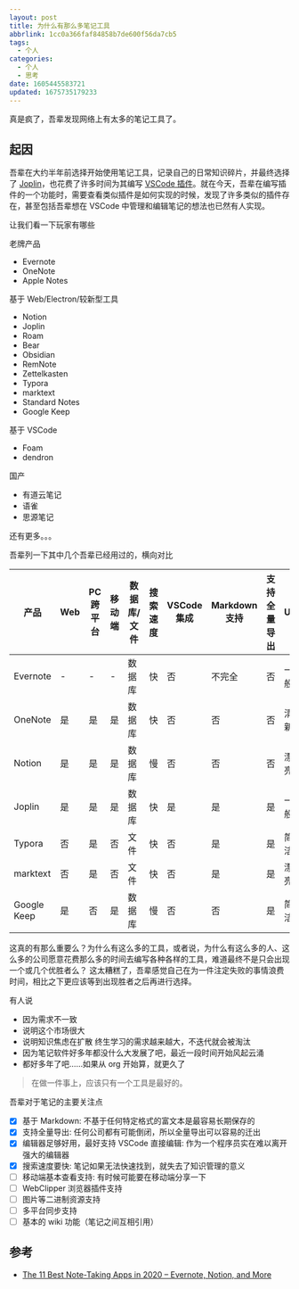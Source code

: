 ```yaml
---
layout: post
title: 为什么有那么多笔记工具
abbrlink: 1cc0a366faf84858b7de600f56da7cb5
tags:
  - 个人
categories:
  - 个人
  - 思考
date: 1605445583721
updated: 1675735179233
---
```


真是疯了，吾辈发现网络上有太多的笔记工具了。

## 起因

吾辈在大约半年前选择开始使用笔记工具，记录自己的日常知识碎片，并最终选择了 [Joplin](https://joplinapp.org/)，也花费了许多时间为其编写 [VSCode 插件](https://marketplace.visualstudio.com/items?itemName=rxliuli.joplin-vscode-plugin)。就在今天，吾辈在编写插件的一个功能时，需要查看类似插件是如何实现的时候，发现了许多类似的插件存在，甚至包括吾辈想在 VSCode 中管理和编辑笔记的想法也已然有人实现。

让我们看一下玩家有哪些

老牌产品

- Evernote
- OneNote
- Apple Notes

基于 Web/Electron/较新型工具

- Notion
- Joplin
- Roam
- Bear
- Obsidian
- RemNote
- Zettelkasten
- Typora
- marktext
- Standard Notes
- Google Keep

基于 VSCode

- Foam
- dendron

国产

- 有道云笔记
- 语雀
- 思源笔记

还有更多。。。

吾辈列一下其中几个吾辈已经用过的，横向对比

| 产品          | Web | PC 跨平台 | 移动端 | 数据库/文件 | 搜索速度 | VSCode 集成 | Markdown 支持 | 支持全量导出 | UI |
| ----------- | --- | ------ | --- | ------ | ---- | --------- | ----------- | ------ | -- |
| Evernote    | -   | -      | -   | 数据库    | 快    | 否         | 不完全         | 否      | 一般 |
| OneNote     | 是   | 是      | 是   | 数据库    | 快    | 否         | 否           | 否      | 清新 |
| Notion      | 是   | 是      | 是   | 数据库    | 慢    | 否         | 否           | 否      | 漂亮 |
| Joplin      | 是   | 是      | 是   | 数据库    | 快    | 是         | 是           | 是      | 一般 |
| Typora      | 否   | 是      | 否   | 文件     | 快    | 否         | 是           | 是      | 简洁 |
| marktext    | 否   | 是      | 否   | 文件     | 快    | 否         | 是           | 是      | 漂亮 |
| Google Keep | 是   | 否      | 是   | 数据库    | 慢    | 否         | 否           | 是      | 简洁 |

这真的有那么重要么？为什么有这么多的工具，或者说，为什么有这么多的人、这么多的公司愿意花费那么多的时间去编写各种各样的工具，难道最终不是只会出现一个或几个优胜者么？
这太糟糕了，吾辈感觉自己在为一件注定失败的事情浪费时间，相比之下更应该等到出现胜者之后再进行选择。

有人说

- 因为需求不一致
- 说明这个市场很大
- 说明知识焦虑在扩散 终生学习的需求越来越大，不迭代就会被淘汰
- 因为笔记软件好多年都没什么大发展了吧，最近一段时间开始风起云涌
- 都好多年了吧……如果从 org 开始算，就更久了

> 在做一件事上，应该只有一个工具是最好的。

吾辈对于笔记的主要关注点

- [x] 基于 Markdown: 不基于任何特定格式的富文本是最容易长期保存的
- [x] 支持全量导出: 任何公司都有可能倒闭，所以全量导出可以容易的迁出
- [x] 编辑器足够好用，最好支持 VSCode 直接编辑: 作为一个程序员实在难以离开强大的编辑器
- [x] 搜索速度要快: 笔记如果无法快速找到，就失去了知识管理的意义
- [ ] 移动端基本查看支持: 有时候可能要在移动端分享一下
- [ ] WebClipper 浏览器插件支持
- [ ] 图片等二进制资源支持
- [ ] 多平台同步支持
- [ ] 基本的 wiki 功能（笔记之间互相引用）

## 参考

- [The 11 Best Note-Taking Apps in 2020 – Evernote, Notion, and More](https://collegeinfogeek.com/best-note-taking-apps/)
